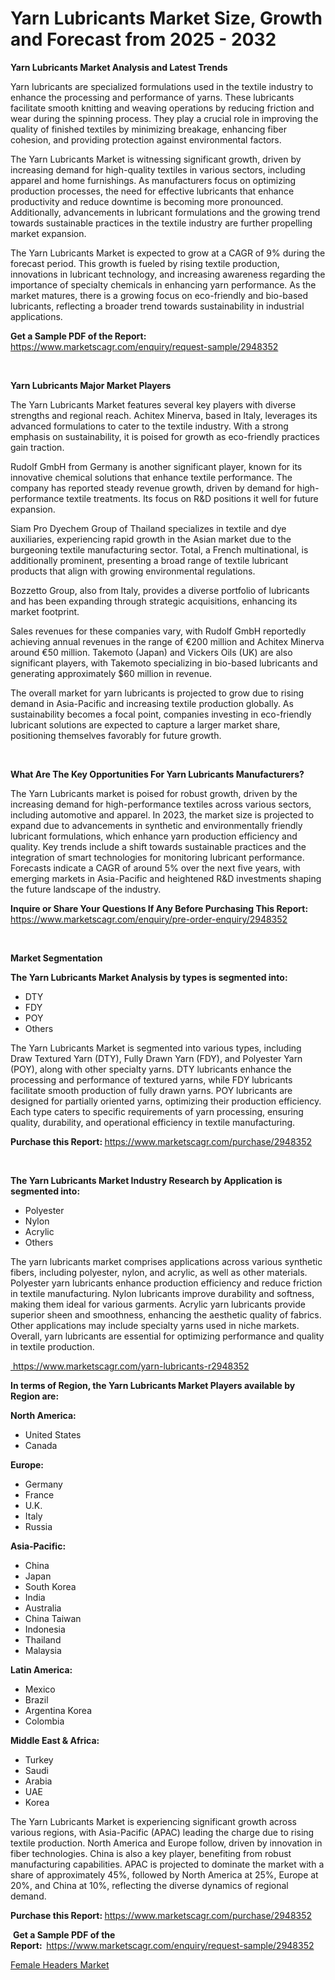 <p><h1>Yarn Lubricants Market Size, Growth and Forecast from 2025 - 2032</h1></p><p><strong>Yarn Lubricants Market Analysis and Latest Trends</strong></p>
<p><p>Yarn lubricants are specialized formulations used in the textile industry to enhance the processing and performance of yarns. These lubricants facilitate smooth knitting and weaving operations by reducing friction and wear during the spinning process. They play a crucial role in improving the quality of finished textiles by minimizing breakage, enhancing fiber cohesion, and providing protection against environmental factors.</p><p>The Yarn Lubricants Market is witnessing significant growth, driven by increasing demand for high-quality textiles in various sectors, including apparel and home furnishings. As manufacturers focus on optimizing production processes, the need for effective lubricants that enhance productivity and reduce downtime is becoming more pronounced. Additionally, advancements in lubricant formulations and the growing trend towards sustainable practices in the textile industry are further propelling market expansion.</p><p>The Yarn Lubricants Market is expected to grow at a CAGR of 9% during the forecast period. This growth is fueled by rising textile production, innovations in lubricant technology, and increasing awareness regarding the importance of specialty chemicals in enhancing yarn performance. As the market matures, there is a growing focus on eco-friendly and bio-based lubricants, reflecting a broader trend towards sustainability in industrial applications.</p></p>
<p><strong>Get a Sample PDF of the Report:&nbsp;</strong> <a href="https://www.marketscagr.com/enquiry/request-sample/2948352?utm_campaign=3201&utm_medium=2&utm_source=Github&utm_content=ia&utm_term=12032025&utm_id=yarn-lubricants">https://www.marketscagr.com/enquiry/request-sample/2948352</a></p>
<p>&nbsp;</p>
<p><strong>Yarn Lubricants Major Market Players</strong></p>
<p><p>The Yarn Lubricants Market features several key players with diverse strengths and regional reach. Achitex Minerva, based in Italy, leverages its advanced formulations to cater to the textile industry. With a strong emphasis on sustainability, it is poised for growth as eco-friendly practices gain traction.</p><p>Rudolf GmbH from Germany is another significant player, known for its innovative chemical solutions that enhance textile performance. The company has reported steady revenue growth, driven by demand for high-performance textile treatments. Its focus on R&D positions it well for future expansion.</p><p>Siam Pro Dyechem Group of Thailand specializes in textile and dye auxiliaries, experiencing rapid growth in the Asian market due to the burgeoning textile manufacturing sector. Total, a French multinational, is additionally prominent, presenting a broad range of textile lubricant products that align with growing environmental regulations.</p><p>Bozzetto Group, also from Italy, provides a diverse portfolio of lubricants and has been expanding through strategic acquisitions, enhancing its market footprint.</p><p>Sales revenues for these companies vary, with Rudolf GmbH reportedly achieving annual revenues in the range of €200 million and Achitex Minerva around €50 million. Takemoto (Japan) and Vickers Oils (UK) are also significant players, with Takemoto specializing in bio-based lubricants and generating approximately $60 million in revenue.</p><p>The overall market for yarn lubricants is projected to grow due to rising demand in Asia-Pacific and increasing textile production globally. As sustainability becomes a focal point, companies investing in eco-friendly lubricant solutions are expected to capture a larger market share, positioning themselves favorably for future growth.</p></p>
<p>&nbsp;</p>
<p><strong>What Are The Key Opportunities For Yarn Lubricants Manufacturers?</strong></p>
<p><p>The Yarn Lubricants market is poised for robust growth, driven by the increasing demand for high-performance textiles across various sectors, including automotive and apparel. In 2023, the market size is projected to expand due to advancements in synthetic and environmentally friendly lubricant formulations, which enhance yarn production efficiency and quality. Key trends include a shift towards sustainable practices and the integration of smart technologies for monitoring lubricant performance. Forecasts indicate a CAGR of around 5% over the next five years, with emerging markets in Asia-Pacific and heightened R&D investments shaping the future landscape of the industry.</p></p>
<p><strong>Inquire or Share Your Questions If Any Before Purchasing This Report:</strong> <a href="https://www.marketscagr.com/enquiry/pre-order-enquiry/2948352?utm_campaign=3201&utm_medium=2&utm_source=Github&utm_content=ia&utm_term=12032025&utm_id=yarn-lubricants">https://www.marketscagr.com/enquiry/pre-order-enquiry/2948352</a></p>
<p>&nbsp;</p>
<p><strong>Market Segmentation</strong></p>
<p><strong>The Yarn Lubricants Market Analysis by types is segmented into:</strong></p>
<p><ul><li>DTY</li><li>FDY</li><li>POY</li><li>Others</li></ul></p>
<p><p>The Yarn Lubricants Market is segmented into various types, including Draw Textured Yarn (DTY), Fully Drawn Yarn (FDY), and Polyester Yarn (POY), along with other specialty yarns. DTY lubricants enhance the processing and performance of textured yarns, while FDY lubricants facilitate smooth production of fully drawn yarns. POY lubricants are designed for partially oriented yarns, optimizing their production efficiency. Each type caters to specific requirements of yarn processing, ensuring quality, durability, and operational efficiency in textile manufacturing.</p></p>
<p><strong>Purchase this Report:&nbsp;</strong><a href="https://www.marketscagr.com/purchase/2948352?utm_campaign=3201&utm_medium=2&utm_source=Github&utm_content=ia&utm_term=12032025&utm_id=yarn-lubricants">https://www.marketscagr.com/purchase/2948352</a></p>
<p>&nbsp;</p>
<p><strong>The Yarn Lubricants Market Industry Research by Application is segmented into:</strong></p>
<p><ul><li>Polyester</li><li>Nylon</li><li>Acrylic</li><li>Others</li></ul></p>
<p><p>The yarn lubricants market comprises applications across various synthetic fibers, including polyester, nylon, and acrylic, as well as other materials. Polyester yarn lubricants enhance production efficiency and reduce friction in textile manufacturing. Nylon lubricants improve durability and softness, making them ideal for various garments. Acrylic yarn lubricants provide superior sheen and smoothness, enhancing the aesthetic quality of fabrics. Other applications may include specialty yarns used in niche markets. Overall, yarn lubricants are essential for optimizing performance and quality in textile production.</p></p>
<p><a href="https://www.marketscagr.com/yarn-lubricants-r2948352?utm_campaign=3201&utm_medium=2&utm_source=Github&utm_content=ia&utm_term=12032025&utm_id=yarn-lubricants">&nbsp;https://www.marketscagr.com/yarn-lubricants-r2948352</a></p>
<p><strong>In terms of Region, the Yarn Lubricants Market Players available by Region are:</strong></p>
<p>
    <p> <strong> North America: </strong>
        <ul>
            <li>United States</li>
            <li>Canada</li>
        </ul>
        </p> 
    <p> <strong> Europe: </strong>
        <ul>
            <li>Germany</li>
            <li>France</li>
            <li>U.K.</li>
            <li>Italy</li>
            <li>Russia</li>
        </ul>
        </p> 
    <p> <strong> Asia-Pacific: </strong>
        <ul>
            <li>China</li>
            <li>Japan</li>
            <li>South Korea</li>
            <li>India</li>
            <li>Australia</li>
            <li>China Taiwan</li>
            <li>Indonesia</li>
            <li>Thailand</li>
            <li>Malaysia</li>
        </ul>
        </p> 
    <p> <strong> Latin America: </strong>
        <ul>
            <li>Mexico</li>
            <li>Brazil</li>
            <li>Argentina Korea</li>
            <li>Colombia</li>
        </ul>
        </p> 
    <p> <strong> Middle East & Africa: </strong>
        <ul>
            <li>Turkey</li>
            <li>Saudi</li>
            <li>Arabia</li>
            <li>UAE</li>
            <li>Korea</li>
        </ul>
    </p>
    </p>
<p><p>The Yarn Lubricants Market is experiencing significant growth across various regions, with Asia-Pacific (APAC) leading the charge due to rising textile production. North America and Europe follow, driven by innovation in fiber technologies. China is also a key player, benefiting from robust manufacturing capabilities. APAC is projected to dominate the market with a share of approximately 45%, followed by North America at 25%, Europe at 20%, and China at 10%, reflecting the diverse dynamics of regional demand.</p></p>
<p><strong>Purchase this Report: </strong><a href="https://www.marketscagr.com/purchase/2948352?utm_campaign=3201&utm_medium=2&utm_source=Github&utm_content=ia&utm_term=12032025&utm_id=yarn-lubricants">https://www.marketscagr.com/purchase/2948352</a></p>
<p>&nbsp;<strong>Get a Sample PDF of the Report:&nbsp;&nbsp;</strong><a href="https://www.marketscagr.com/enquiry/request-sample/2948352?utm_campaign=3201&utm_medium=2&utm_source=Github&utm_content=ia&utm_term=12032025&utm_id=yarn-lubricants">https://www.marketscagr.com/enquiry/request-sample/2948352</a></p>
<p><strong></strong></p>
<p><p><a href="https://github.com/shafriusizi/Market-Research-Report-List-1/blob/main/female-headers-market.md?utm_campaign=3201&utm_medium=2&utm_source=Github&utm_content=ia&utm_term=12032025&utm_id=yarn-lubricants">Female Headers Market</a></p></p>